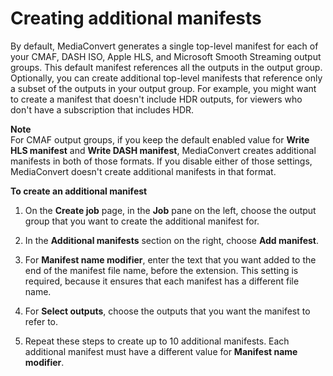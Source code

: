 # Creating additional manifests<a name="create-additional-manifests"></a>

By default, MediaConvert generates a single top\-level manifest for each of your CMAF, DASH ISO, Apple HLS, and Microsoft Smooth Streaming output groups\. This default manifest references all the outputs in the output group\. Optionally, you can create additional top\-level manifests that reference only a subset of the outputs in your output group\. For example, you might want to create a manifest that doesn't include HDR outputs, for viewers who don't have a subscription that includes HDR\.

**Note**  
For CMAF output groups, if you keep the default enabled value for **Write HLS manifest** and **Write DASH manifest**, MediaConvert creates additional manifests in both of those formats\. If you disable either of those settings, MediaConvert doesn't create additional manifests in that format\.

**To create an additional manifest**

1. On the **Create job** page, in the **Job** pane on the left, choose the output group that you want to create the additional manifest for\.

1. In the **Additional manifests** section on the right, choose **Add manifest**\.

1. For **Manifest name modifier**, enter the text that you want added to the end of the manifest file name, before the extension\. This setting is required, because it ensures that each manifest has a different file name\.

1. For **Select outputs**, choose the outputs that you want the manifest to refer to\.

1. Repeat these steps to create up to 10 additional manifests\. Each additional manifest must have a different value for **Manifest name modifier**\.